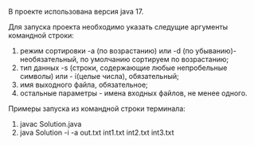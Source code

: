 В проекте использована версия java 17.

Для запуска проекта необходимо указать следущие аргументы командной строки:
1. режим сортировки -a (по возрастанию) или -d (по убыванию)- необязательный, по умолчанию
сортируем по возрастанию;
2. тип данных -s (строки, содержающие любые непробельные символы) или - i(целые числа),
обязательный;
3. имя выходного файла, обязательное;
4. остальные параметры - имена входных файлов, не менее одного.

Примеры запуска из командной строки терминала:
1. javac Solution.java
2. java Solution -i -a out.txt int1.txt int2.txt int3.txt
